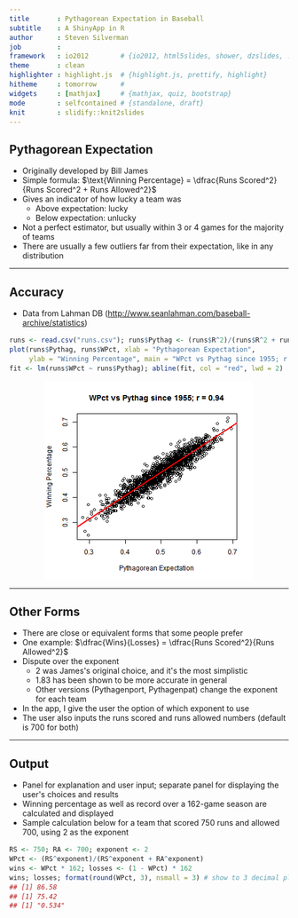 ```yaml
---
title       : Pythagorean Expectation in Baseball
subtitle    : A ShinyApp in R
author      : Steven Silverman
job         : 
framework   : io2012        # {io2012, html5slides, shower, dzslides, ...}
theme       : clean
highlighter : highlight.js  # {highlight.js, prettify, highlight}
hitheme     : tomorrow      # 
widgets     : [mathjax]     # {mathjax, quiz, bootstrap}
mode        : selfcontained # {standalone, draft}
knit        : slidify::knit2slides
---
```


## Pythagorean Expectation

* Originally developed by Bill James
* Simple formula: $\text{Winning Percentage} = \dfrac{Runs Scored^2}{Runs Scored^2 + Runs Allowed^2}$
* Gives an indicator of how lucky a team was
    - Above expectation: lucky
    - Below expectation: unlucky
* Not a perfect estimator, but usually within 3 or 4 games for the majority of teams
* There are usually a few outliers far from their expectation, like in any distribution    


---

## Accuracy

* Data from Lahman DB (http://www.seanlahman.com/baseball-archive/statistics)


```r
runs <- read.csv("runs.csv"); runs$Pythag <- (runs$R^2)/(runs$R^2 + runs$RA^2)
plot(runs$Pythag, runs$WPct, xlab = "Pythagorean Expectation",
     ylab = "Winning Percentage", main = "WPct vs Pythag since 1955; r = 0.94")
fit <- lm(runs$WPct ~ runs$Pythag); abline(fit, col = "red", lwd = 2)
```

<img src="assets/fig/unnamed-chunk-1.png" title="plot of chunk unnamed-chunk-1" alt="plot of chunk unnamed-chunk-1" style="display: block; margin: auto;" />

---

## Other Forms

* There are close or equivalent forms that some people prefer
* One example: $\dfrac{Wins}{Losses} = \dfrac{Runs Scored^2}{Runs Allowed^2}$
* Dispute over the exponent
    - 2 was James's original choice, and it's the most simplistic
    - 1.83 has been shown to be more accurate in general
    - Other versions (Pythagenport, Pythagenpat) change the exponent for each team
* In the app, I give the user the option of which exponent to use
* The user also inputs the runs scored and runs allowed numbers (default is 700 for both)

---

## Output

* Panel for explanation and user input; separate panel for displaying the user's choices and results
* Winning percentage as well as record over a 162-game season are calculated and displayed
* Sample calculation below for a team that scored 750 runs and allowed 700, using 2 as the exponent


```r
RS <- 750; RA <- 700; exponent <- 2
WPct <- (RS^exponent)/(RS^exponent + RA^exponent)
wins <- WPct * 162; losses <- (1 - WPct) * 162
wins; losses; format(round(WPct, 3), nsmall = 3) # show to 3 decimal places
## [1] 86.58
## [1] 75.42
## [1] "0.534"
```


